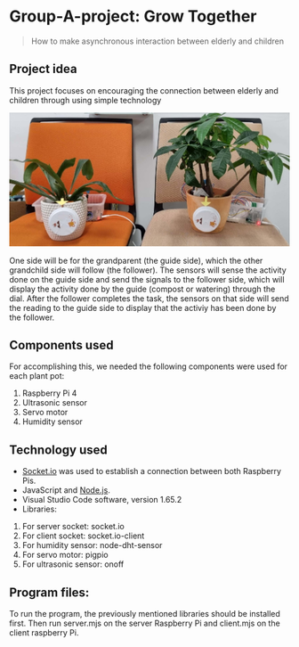 # Group-A-project: Grow Together
  >How to make asynchronous interaction between elderly and children

## Project idea
This project focuses on encouraging the connection between elderly and children through using simple technology

![GrowTogetherPlantPots](images/GrowTogether.jpg)

One side will be for the grandparent (the guide side), which the other grandchild side will follow (the follower).
The sensors will sense the activity done on the guide side and send the signals to the follower side, which will display the activity done by the guide (compost or watering) through the dial.
After the follower completes the task, the sensors on that side will send the reading to the guide side to display that the activiy has been done by the follower.

## Components used
For accomplishing this, we needed the following components were used for each plant pot:
1. Raspberry Pi 4
2. Ultrasonic sensor
3. Servo motor
4. Humidity sensor


## Technology used
- [Socket.io](https://socket.io/) was used to establish a connection between both Raspberry Pis.
- JavaScript and [Node.js](https://nodejs.org/en/).
- Visual Studio Code software, version 1.65.2
- Libraries: 
1. For server socket: socket.io
2. For client socket: socket.io-client
3. For humidity sensor: node-dht-sensor
4. For servo motor: pigpio
5. For ultrasonic sensor: onoff

## Program files:
To run the program, the previously mentioned libraries should be installed first. Then run server.mjs on the server Raspberry Pi and client.mjs on the client raspberry Pi.



